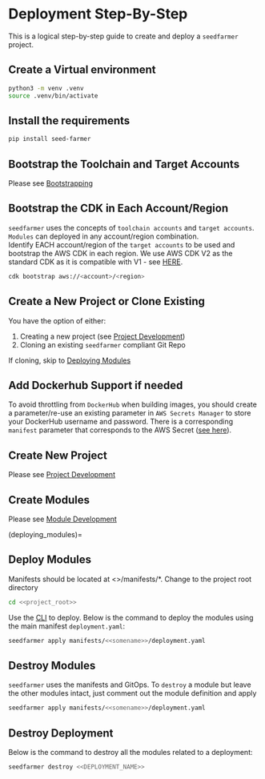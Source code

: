 # Deployment Step-By-Step

This is a logical step-by-step guide to create and deploy a `seedfarmer` project.

## Create a Virtual environment

```bash
python3 -m venv .venv
source .venv/bin/activate
```

##  Install the requirements

```bash
pip install seed-farmer
```

## Bootstrap the Toolchain and Target Accounts
Please see [Bootstrapping](bootstrapping)

## Bootstrap the CDK in Each Account/Region
`seedfarmer` uses the concepts of `toolchain accounts` and `target accounts`.  `Modules` can deployed in any account/region combination.  
Identify EACH account/region of the `target accounts` to be used and bootstrap the AWS CDK in each region.
We use AWS CDK V2 as the standard CDK as it is compatible with V1 - see [HERE](https://docs.aws.amazon.com/cdk/v2/guide/bootstrapping.html).
```bash
cdk bootstrap aws://<account>/<region>
```


## Create a New Project or Clone Existing
You have the option of either:
1. Creating a new project (see [Project Development](project_development.md))
2. Cloning an existing `seedfarmer` compliant Git Repo

If cloning, skip to [Deploying Modules](deploying_modules)


## Add Dockerhub Support if needed
To avoid throttling from `DockerHub` when building images, you should create a parameter/re-use an existing parameter in `AWS Secrets Manager` to store your DockerHub username and password.  There is a corresponding `manifest` parameter that corresponds to the AWS Secret ([see here](deployment_manifest)).

## Create New Project
Please see [Project Development](project_development)

## Create Modules
Please see [Module Development](module_development)


(deploying_modules)=
## Deploy Modules

Manifests should be located at <<project>>/manifests/*.  Change to the project root directory
```bash
cd <<project_root>>
```

Use the [CLI](cli_commands.md) to deploy.
Below is the command to deploy the modules using the main manifest `deployment.yaml`:

```bash
seedfarmer apply manifests/<<somename>>/deployment.yaml
```

## Destroy Modules
`seedfarmer` uses the manifests and GitOps.  To `destroy` a module but leave the other modules intact, just comment out the module definition and apply
```bash
seedfarmer apply manifests/<<somename>>/deployment.yaml
```

## Destroy Deployment
Below is the command to destroy all the modules related to a deployment:

```bash
seedfarmer destroy <<DEPLOYMENT_NAME>>
```



